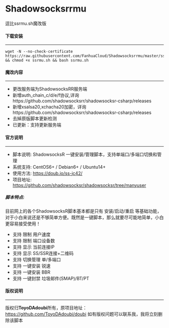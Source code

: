 # Shadowsocksrrmu
逗比ssrmu.sh魔改版

#### 下载安装
------------
```shell
wget -N --no-check-certificate https://raw.githubusercontent.com/FanhuaCloud/Shadowsocksrrmu/master/ssrmu.sh && chmod +x ssrmu.sh && bash ssrmu.sh
```
#### 魔改内容
------------
- 更改服务端为ShadowsocksRR服务端
- 新增auth_chain_c/d/e/f协议,详询https://github.com/shadowsocksrr/shadowsocksr-csharp/releases
- 新增xsalsa20,xchacha20加密，详询https://github.com/shadowsocksrr/shadowsocksr-csharp/releases
- 去掉原版脚本更新检测
- 已更新：支持更新服务端

#### 官方说明
------------
- 脚本说明: ShadowsocksR 一键安装/管理脚本，支持单端口/多端口切换和管理
- 系统支持: CentOS6+ / Debian6+ / Ubuntu14+
- 使用方法: https://doub.io/ss-jc42/
- 项目地址: https://github.com/shadowsocksr/shadowsocksr/tree/manyuser

##### 脚本特点:
目前网上的各个ShadowsocksR脚本基本都是只有 安装/启动/重启 等基础功能，对于小白来说还是不够简单方便。既然是一键脚本，那么就要尽可能地简单，小白更容易接受使用！

- 支持 限制 用户速度
- 支持 限制 端口设备数
- 支持 显示 当前连接IP
- 支持 显示 SS/SSR连接+二维码
- 支持 切换管理 单/多端口
- 支持 一键安装 锐速
- 支持 一键安装 BBR
- 支持 一键封禁 垃圾邮件(SMAP)/BT/PT

#### 版权说明

------------

版权归**ToyoDAdoubi**所有，原项目地址：https://github.com/ToyoDAdoubi/doubi
如有版权问题可以联系我，我将立刻删除该脚本

